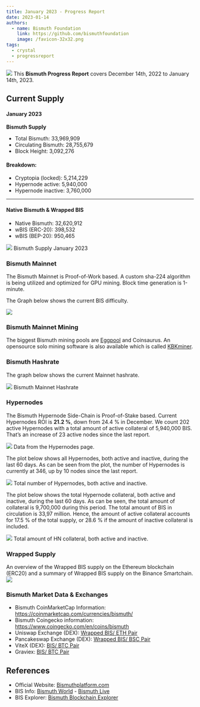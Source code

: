 ```yaml
---
title: January 2023 - Progress Report
date: 2023-01-14
authors:
  - name: Bismuth Foundation
    link: https://github.com/bismuthfoundation
    image: /favicon-32x32.png
tags:
  - crystal
  - progressreport
---
```

![](/images/pr/2023-01-14/bis-progress-report-001.jpg)
This **Bismuth Progress Report** covers December 14th, 2022 to January 14th, 2023.
<!--more-->

## Current Supply  
#### January 2023

**Bismuth Supply**
* Total Bismuth: 33,969,909
* Circulating Bismuth: 28,755,679
* Block Height: 3,092,276

#### Breakdown:

* Cryptopia (locked): 5,214,229
* Hypernode active: 5,940,000
* Hypernode inactive: 3,760,000
---
#### Native Bismuth & Wrapped BIS
* Native Bismuth: 32,620,912
* wBIS (ERC-20): 398,532
* wBIS (BEP-20): 950,465

![](/images/pr/2023-01-14/bis-progress-report-002.jpg)
Bismuth Supply January 2023

### Bismuth Mainnet
The Bismuth Mainnet is Proof-of-Work based. A custom sha-224 algorithm is being utilized and optimized for GPU mining. Block time generation is 1-minute.

The Graph below shows the current BIS difficulty.

![](/images/pr/2023-01-14/bis-progress-report-003.jpg)

### Bismuth Mainnet Mining

The biggest Bismuth mining pools are [Eggpool](https://eggpool.net) and Coinsaurus. An opensource solo mining software is also available which is called [KBKminer](https://github.com/bismuthfoundation/kbkminer).

### Bismuth Hashrate

The graph below shows the current Mainnet hashrate.

![](/images/pr/2023-01-14/bis-progress-report-004.jpg)
Bismuth Mainnet Hashrate

### Hypernodes
The Bismuth Hypernode Side-Chain is Proof-of-Stake based.
Current Hypernodes ROI is **21.2 %**, down from 24.4 % in December. We count 202 active Hypernodes with a total amount of active collateral of 5,940,000 BIS. That’s an increase of 23 active nodes since the last report.

![](/images/pr/2023-01-14/bis-progress-report-005.jpg)
Data from the Hypernodes page.

The plot below shows all Hypernodes, both active and inactive, during the last 60 days. As can be seen from the plot, the number of Hypernodes is currently at 346, up by 10 nodes since the last report.

![](/images/pr/2023-01-14/bis-progress-report-006.jpg)
Total number of Hypernodes, both active and inactive.

The plot below shows the total Hypernode collateral, both active and inactive, during the last 60 days. As can be seen, the total amount of collateral is 9,700,000 during this period. The total amount of BIS in circulation is 33,97 million. Hence, the amount of active collateral accounts for 17.5 % of the total supply, or 28.6 % if the amount of inactive collateral is included.

![](/images/pr/2023-01-14/bis-progress-report-007.jpg)
Total amount of HN collateral, both active and inactive.

### Wrapped Supply
An overview of the Wrapped BIS supply on the Ethereum blockchain (ERC20) and a summary of Wrapped BIS supply on the Binance Smartchain.
![](/images/pr/2023-01-14/bis-progress-report-008.jpg)

### Bismuth Market Data & Exchanges
- Bismuth CoinMarketCap Information: https://coinmarketcap.com/currencies/bismuth/
- Bismuth Coingecko information: https://www.coingecko.com/en/coins/bismuth
- Uniswap Exchange (DEX): [Wrapped BIS/ ETH Pair](https://www.dextools.io/app/ether/pair-explorer/0xf4f82f8d84c529987201609cecee8ab136a50c8c)
- Pancakeswap Exchange (DEX): [Wrapped BIS/ BSC Pair](https://www.dextools.io/app/bsc/pair-explorer/0x731b8244f818fd488d9dc516edd976a96459ae59)
- ViteX (DEX): [BIS/ BTC Pair](https://x.vite.net/trade?symbol=BIS-000_BTC-000)
- Graviex: [BIS/ BTC Pair](https://graviex.net/markets/bisbtc)

## References
- Official Website: [Bismuthplatform.com](https://bismuthplatform.com)
- BIS Info: [Bismuth World](https://bismuth.world/) - [Bismuth Live](https://bismuth.live/)
- BIS Explorer: [Bismuth Blockchain Explorer](htpps://bismuth.im)


